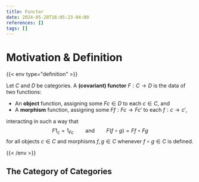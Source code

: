 ```yaml
---
title: Functor
date: 2024-05-28T16:05:23-04:00
references: []
tags: []
---
```


# Motivation & Definition

{{< env type="definition" >}}

Let $C$ and $D$ be categories. A **(covariant) functor** $F:C\to D$ is the data of two functions:
* An **object** function, assigning some $Fc\in D$ to each $c\in C$, and
* A **morphism** function, assigning some $Ff:Fc\to Fc'$ to each $f:c\to c'$,

interacting in such a way that
$$\begin{equation}
    F1_c=1_{Fc}\ \ \ \ \ \ \ \ \textrm{and}\ \ \ \ \ \ \ \ F(f\circ g)=Ff\circ Fg
\end{equation}$$
for all objects $c\in C$ and morphisms $f,g\in C$ whenever $f\circ g\in C$ is defined.

{{< /env >}}

## The Category of Categories
